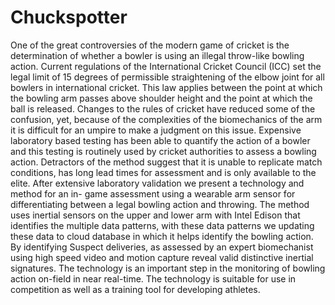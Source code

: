 # Chuckspotter
One of the great controversies of the modern game of cricket is the determination of whether a bowler is using an illegal throw-like bowling action. Current regulations of the International Cricket Council (ICC) set the legal limit of 15 degrees of permissible straightening of the elbow joint for all bowlers in international cricket. This law applies between the point at which the bowling arm passes above shoulder height and the point at which the ball is released. Changes to the rules of cricket have reduced some of the confusion, yet, because of the complexities of the biomechanics of the arm it is difficult for an umpire to make a judgment on this issue. Expensive laboratory based testing has been able to quantify the action of a bowler and this testing is routinely used by cricket authorities to assess a bowling action. Detractors of the method suggest that it is unable to replicate match conditions, has long lead times for assessment and is only available to the elite. After extensive laboratory validation we present a technology and method for an in- game assessment using a wearable arm sensor for differentiating between a legal bowling action and throwing. The method uses inertial sensors on the upper and lower arm with Intel Edison that identifies the multiple data patterns, with these data patterns we updating these data to cloud database in which it helps identify the bowling action. By identifying Suspect deliveries, as assessed by an expert biomechanist using high speed video and motion capture reveal valid distinctive inertial signatures. The technology is an important step in the monitoring of bowling action on-field in near real-time. The technology is suitable for use in competition as well as a training tool for developing athletes.
